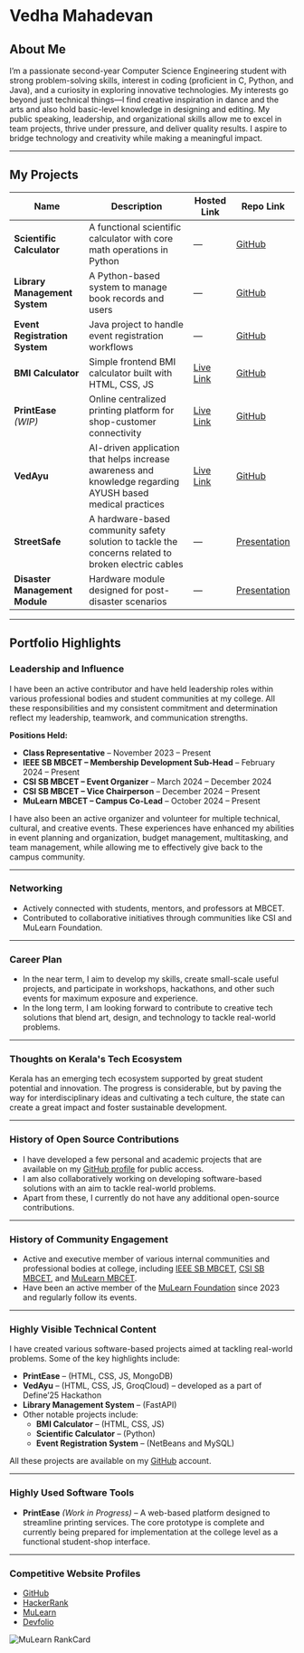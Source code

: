# Vedha Mahadevan

## About Me  
I’m a passionate second-year Computer Science Engineering student with strong problem-solving skills, interest in coding (proficient in C, Python, and Java), and a curiosity in exploring innovative technologies. My interests go beyond just technical things—I find creative inspiration in dance and the arts and also hold basic-level knowledge in designing and editing. My public speaking, leadership, and organizational skills allow me to excel in team projects, thrive under pressure, and deliver quality results. I aspire to bridge technology and creativity while making a meaningful impact.

---

## My Projects

| Name                      | Description                                                             | Hosted Link | Repo Link |
|---------------------------|-------------------------------------------------------------------------|-------------|-----------|
| **Scientific Calculator** | A functional scientific calculator with core math operations in Python  | —           | [GitHub](https://github.com/Vedha17Mahadevan/Scientific-Calculator.git)     |
| **Library Management System** | A Python-based system to manage book records and users            | —           | [GitHub](https://github.com/Vedha17Mahadevan/Library-Management.git)     |
| **Event Registration System** | Java project to handle event registration workflows              | —           | [GitHub](https://github.com/Vedha17Mahadevan/Event-Registration-System-Java.git)     |
| **BMI Calculator**        | Simple frontend BMI calculator built with HTML, CSS, JS                 | [Live Link](https://vedha17mahadevan.github.io/BMI-Calculator/)          | [GitHub](https://github.com/Vedha17Mahadevan/BMI-Calculator.git)     |
| **PrintEase** *(WIP)*     | Online centralized printing platform for shop-customer connectivity                 | [Live Link](https://vedha17mahadevan.github.io/PrintEase/)           | [GitHub](https://github.com/Vedha17Mahadevan/PrintEase)     |
| **VedAyu**                | AI-driven application that helps increase awareness and knowledge regarding AYUSH based medical practices             | [Live Link](https://ved-ayu-aeternum-define-3-0-8qr3.vercel.app/index.html)           | [GitHub](https://github.com/Vedha17Mahadevan/Aeternum-Define25.git)     |
| **StreetSafe**            | A hardware-based community safety solution to tackle the concerns related to broken electric cables                              | —           | [Presentation](https://www.canva.com/design/DAGRZlVe1ZE/9xniTiY1_ayl8Nk-hRuzpQ/view?utm_content=DAGRZlVe1ZE&utm_campaign=designshare&utm_medium=link2&utm_source=uniquelinks&utlId=hec71d97975)          |
| **Disaster Management Module** | Hardware module designed for post-disaster scenarios             | —           | [Presentation](https://drive.google.com/file/d/1K40r3lcjBVJlJGPRdXZ1USML77n7fsZ4/view?usp=sharing)          |

---

## Portfolio Highlights

### Leadership and Influence
I have been an active contributor and have held leadership roles within various professional bodies and student communities at my college. All these responsibilities and my consistent commitment and determination reflect my leadership, teamwork, and communication strengths.

**Positions Held:**
- **Class Representative** – November 2023 – Present  
- **IEEE SB MBCET – Membership Development Sub-Head** – February 2024 – Present  
- **CSI SB MBCET – Event Organizer** – March 2024 – December 2024  
- **CSI SB MBCET – Vice Chairperson** – December 2024 – Present  
- **MuLearn MBCET – Campus Co-Lead** – October 2024 – Present  

I have also been an active organizer and volunteer for multiple technical, cultural, and creative events. These experiences have enhanced my abilities in event planning and organization, budget management, multitasking, and team management, while allowing me to effectively give back to the campus community.

---

### Networking
- Actively connected with students, mentors, and professors at MBCET.  
- Contributed to collaborative initiatives through communities like CSI and MuLearn Foundation.

---

### Career Plan
- In the near term, I aim to develop my skills, create small-scale useful projects, and participate in workshops, hackathons, and other such events for maximum exposure and experience.  
- In the long term, I am looking forward to contribute to creative tech solutions that blend art, design, and technology to tackle real-world problems.

---

### Thoughts on Kerala's Tech Ecosystem
Kerala has an emerging tech ecosystem supported by great student potential and innovation. The progress is considerable, but by paving the way for interdisciplinary ideas and cultivating a tech culture, the state can create a great impact and foster sustainable development.

---

### History of Open Source Contributions
- I have developed a few personal and academic projects that are available on my [GitHub profile](https://github.com/Vedha17Mahadevan) for public access.  
- I am also collaboratively working on developing software-based solutions with an aim to tackle real-world problems.  
- Apart from these, I currently do not have any additional open-source contributions.

---

### History of Community Engagement
- Active and executive member of various internal communities and professional bodies at college, including [IEEE SB MBCET](https://www.instagram.com/ieeesbmbcet?utm_source=ig_web_button_share_sheet&igsh=ZDNlZDc0MzIxNw==), [CSI SB MBCET](https://www.instagram.com/csimbcet?utm_source=ig_web_button_share_sheet&igsh=ZDNlZDc0MzIxNw==), and [MuLearn MBCET](https://www.instagram.com/mulearn.mbcet?utm_source=ig_web_button_share_sheet&igsh=ZDNlZDc0MzIxNw==).  
- Have been an active member of the [MuLearn Foundation](https://mulearn.org/) since 2023 and regularly follow its events.

---

### Highly Visible Technical Content
I have created various software-based projects aimed at tackling real-world problems. Some of the key highlights include:
- **PrintEase** – (HTML, CSS, JS, MongoDB)  
- **VedAyu** – (HTML, CSS, JS, GroqCloud) – developed as a part of Define’25 Hackathon  
- **Library Management System** – (FastAPI)  
- Other notable projects include:  
  - **BMI Calculator** – (HTML, CSS, JS)  
  - **Scientific Calculator** – (Python)  
  - **Event Registration System** – (NetBeans and MySQL)  

All these projects are available on my [GitHub](https://github.com/Vedha17Mahadevan) account.

---

### Highly Used Software Tools
- **PrintEase** *(Work in Progress)* – A web-based platform designed to streamline printing services. The core prototype is complete and currently being prepared for implementation at the college level as a functional student-shop interface.

---

### Competitive Website Profiles
- [GitHub](https://github.com/Vedha17Mahadevan)  
- [HackerRank](https://www.hackerrank.com/profile/vedha2327)  
- [MuLearn](https://app.mulearn.org/profile/vedhamahadevan@mulearn)  
- [Devfolio](devfolio.co/@Vedha_Mahadevan)

![MuLearn RankCard](https://postimg.cc/svFnQwBB)
